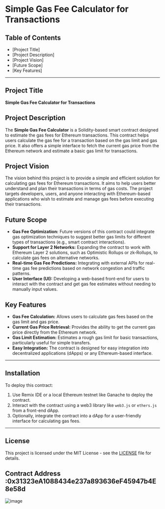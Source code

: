 # Simple Gas Fee Calculator for Transactions

## Table of Contents
- [Project Title]
- [Project Description]
- [Project Vision]
- [Future Scope]
- [Key Features]

---

## Project Title

**Simple Gas Fee Calculator for Transactions**

## Project Description

The **Simple Gas Fee Calculator** is a Solidity-based smart contract designed to estimate the gas fees for Ethereum transactions. This contract helps users calculate the gas fee for a transaction based on the gas limit and gas price. It also offers a simple interface to fetch the current gas price from the Ethereum network and estimate a basic gas limit for transactions.

## Project Vision

The vision behind this project is to provide a simple and efficient solution for calculating gas fees for Ethereum transactions. It aims to help users better understand and plan their transactions in terms of gas costs. The project targets developers, users, and anyone interacting with Ethereum-based applications who wish to estimate and manage gas fees before executing their transactions.

## Future Scope

- **Gas Fee Optimization:** Future versions of this contract could integrate gas optimization techniques to suggest better gas limits for different types of transactions (e.g., smart contract interactions).
- **Support for Layer 2 Networks:** Expanding the contract to work with Ethereum Layer 2 solutions, such as Optimistic Rollups or zk-Rollups, to calculate gas fees on alternative networks.
- **Real-time Gas Fee Predictions:** Integrating with external APIs for real-time gas fee predictions based on network congestion and traffic patterns.
- **User Interface (UI):** Developing a web-based front-end for users to interact with the contract and get gas fee estimates without needing to manually input values.

## Key Features

- **Gas Fee Calculation:** Allows users to calculate gas fees based on the gas limit and gas price.
- **Current Gas Price Retrieval:** Provides the ability to get the current gas price directly from the Ethereum network.
- **Gas Limit Estimation:** Estimates a rough gas limit for basic transactions, particularly useful for simple transfers.
- **Easy Integration:** The contract is designed for easy integration into decentralized applications (dApps) or any Ethereum-based interface.

---

## Installation

To deploy this contract:

1. Use Remix IDE or a local Ethereum testnet like Ganache to deploy the contract.
2. Interact with the contract using a web3 library like `web3.js` or `ethers.js` from a front-end dApp.
3. Optionally, integrate the contract into a dApp for a user-friendly interface for calculating gas fees.

---

## License

This project is licensed under the MIT License - see the [LICENSE](LICENSE) file for details.
## Contract Address :0x31323eA1088434e237a893636eF45947b4E8e58d
![image](https://github.com/user-attachments/assets/33e6becf-ced5-4008-b0b4-cb53a9ace236)

